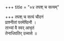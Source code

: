 +++
title = "०४ तपश् च सत्यम्"

+++
तपश् च सत्यं चौदनं  
प्राश्नीतां परमेष्ठिनौ ।  
ताभ्यां वै स्वर् आभृतं  
तेनाधिपतिर् उच्यसे ॥